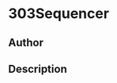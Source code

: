 # 303Sequencer

## Author

<!-- Insert Your Name Here -->

## Description

<!-- Describe your example here -->
